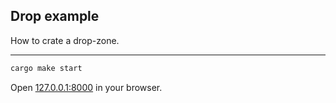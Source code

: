 ## Drop example

How to crate a drop-zone.

---

```bash
cargo make start
```

Open [127.0.0.1:8000](http://127.0.0.1:8000) in your browser.